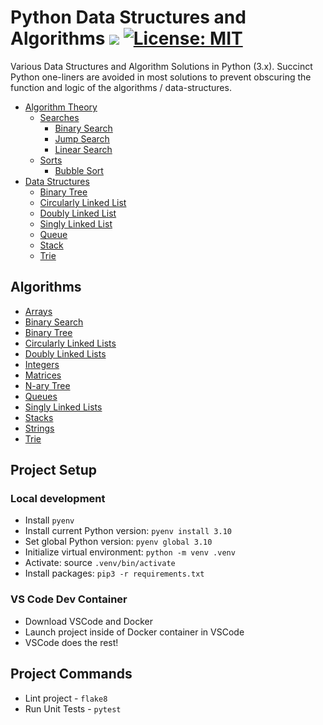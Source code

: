 # Python Data Structures and Algorithms ![](https://github.com/ahcode0919/python-ds-algorithms/actions/workflows/Python.yml/badge.svg?branch=main) [![License: MIT](https://img.shields.io/badge/License-MIT-yellow.svg)](https://opensource.org/licenses/MIT)

Various Data Structures and Algorithm Solutions in Python (3.x). Succinct Python one-liners are avoided in most solutions
to prevent obscuring the function and logic of the algorithms / data-structures.  

* [Algorithm Theory](algorithm_theory/README.md)
  * [Searches](algorithm_theory/README.md#searches)
    * [Binary Search](algorithm_theory/README.md#binary-search)
    * [Jump Search](algorithm_theory/README.md#jump-search)
    * [Linear Search](algorithm_theory/README.md#linear-search)
  * [Sorts](algorithm_theory/README.md#sorts)
    * [Bubble Sort](algorithm_theory/README.md#bubble-sort)
* [Data Structures](data_structures/README.md)
  * [Binary Tree](data_structures/README.md#binary-tree)
  * [Circularly Linked List](data_structures/README.md#circularly-linked-list)
  * [Doubly Linked List](data_structures/README.md#doubly-linked-list)
  * [Singly Linked List](data_structures/README.md#singly-linked-list)
  * [Queue](data_structures/README.md#queue)
  * [Stack](data_structures/README.md#stack)
  * [Trie](data_structures/README.md#trie)

## Algorithms

* [Arrays](arrays/README.md)
* [Binary Search](binary_search/README.md)
* [Binary Tree](binary_tree/README.md)
* [Circularly Linked Lists](circularly_linked_list/README.md)
* [Doubly Linked Lists](doubly_linked_list/README.md)
* [Integers](integers/README.md)
* [Matrices](multi_dimensional_arrays/README.md)
* [N-ary Tree](n_ary_tree/README.md)
* [Queues](queues/README.md)
* [Singly Linked Lists](singly_linked_lists/README.md)
* [Stacks](stacks/README.md)
* [Strings](strings/README.md)
* [Trie](trie/README.md)

## Project Setup

### Local development

- Install `pyenv`
- Install current Python version: `pyenv install 3.10`
- Set global Python version: `pyenv global 3.10`
- Initialize virtual environment: `python -m venv .venv`
- Activate: source `.venv/bin/activate`
- Install packages: `pip3 -r requirements.txt`

### VS Code Dev Container

- Download VSCode and Docker
- Launch project inside of Docker container in VSCode
- VSCode does the rest!

## Project Commands

* Lint project - `flake8`
* Run Unit Tests - `pytest`
